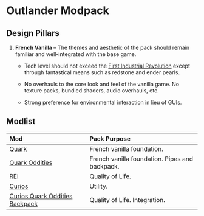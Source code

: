 # Outlander Modpack

## Design Pillars

1. **French Vanilla** – The themes and aesthetic of the pack should remain
   familiar and well-integrated with the base game.

   - Tech level should not exceed the
     [First Industrial Revolution](https://en.wikipedia.org/wiki/Industrial_Revolution)
     except through fantastical means such as redstone and ender pearls.

   - No overhauls to the core look and feel of the vanilla game. No texture
     packs, bundled shaders, audio overhauls, etc.

   - Strong preference for environmental interaction in lieu of GUIs.

## Modlist

<!-- deno-fmt-ignore -->

| Mod | Pack Purpose |
| :-- | :----------- |
| [Quark](https://curseforge.com/minecraft/mc-mods/quark) | French vanilla foundation. |
| [Quark Oddities](https://www.curseforge.com/minecraft/mc-mods/quark-oddities) | French vanilla foundation. Pipes and backpack. |
| [REI](https://curseforge.com/minecraft/mc-mods/roughly-enough-items) | Quality of Life. |
| [Curios](https://curseforge.com/minecraft/mc-mods/curios) | Utility. |
| [Curios Quark Oddities Backpack](https://curseforge.com/minecraft/mc-mods/curios-quark-oddities-backpack) | Quality of Life. Integration. |
